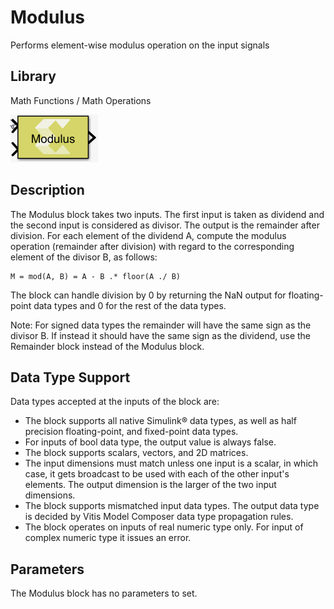 # Modulus

Performs element-wise modulus operation on the input signals

## Library

Math Functions / Math Operations

![](./Images/fbx1532103642776.png)

## Description

The Modulus block takes two inputs. The first input is taken as dividend
and the second input is considered as divisor. The output is the
remainder after division. For each element of the dividend A, compute
the modulus operation (remainder after division) with regard to the
corresponding element of the divisor B, as follows:

``` pre
M = mod(A, B) = A - B .* floor(A ./ B)
```

The block can handle division by 0 by returning the NaN output for
floating-point data types and 0 for the rest of the data types.

Note: For signed data types the remainder will have the same sign as the
divisor B. If instead it should have the same sign as the dividend, use
the Remainder block instead of the Modulus block.

## Data Type Support

Data types accepted at the inputs of the block are:

- The block supports all native Simulink® data types, as well as half
  precision floating-point, and fixed-point data types.
- For inputs of bool data type, the output value is always false.
- The block supports scalars, vectors, and 2D matrices.
- The input dimensions must match unless one input is a scalar, in which
  case, it gets broadcast to be used with each of the other input's
  elements. The output dimension is the larger of the two input
  dimensions.
- The block supports mismatched input data types. The output data type
  is decided by Vitis Model Composer data type propagation rules.
- The block operates on inputs of real numeric type only. For input of
  complex numeric type it issues an error.

## Parameters

The Modulus block has no parameters to set.
